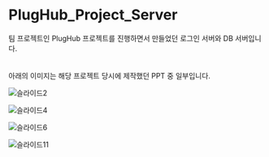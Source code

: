 # PlugHub_Project_Server

팀 프로젝트인 PlugHub 프로젝트를 진행하면서 만들었던 로그인 서버와 DB 서버입니다. 
<br> 
<br> 
<br> 
아래의 이미지는 해당 프로젝트 당시에 제작했던 PPT 중 일부입니다. 


![슬라이드2](https://github.com/byeoli24/PlugHub_Project_Server/assets/136569313/6a2f5710-bfc0-4764-af75-0f69c105e85f)

![슬라이드4](https://github.com/byeoli24/PlugHub_Project_Server/assets/136569313/d5f91a93-4631-4d63-aff0-5522e7b6ce7d)

![슬라이드6](https://github.com/byeoli24/PlugHub_Project_Server/assets/136569313/b77d4ac2-7a94-4775-b6f5-30da7fe342b1)

![슬라이드11](https://github.com/byeoli24/PlugHub_Project_Server/assets/136569313/bc140e11-5948-4abd-8192-74c3f8a2664f)
